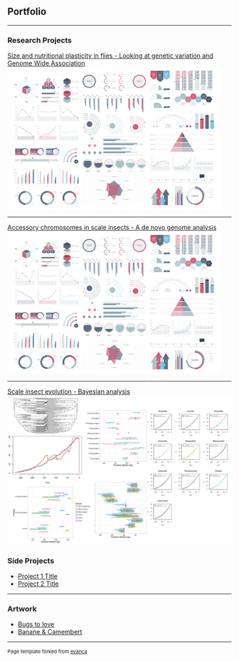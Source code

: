 ## Portfolio

---

### Research Projects


[Size and nutritional plasticity in flies - Looking at genetic variation and Genome Wide Association](http://example.com/)
<img src="images/dummy_thumbnail.jpg?raw=true"/>

---
[Accessory chromosomes in scale insects - A de novo genome analysis](https://github.com/RossLab/B_viburni)
<img src="images/dummy_thumbnail.jpg?raw=true"/>

---
[Scale insect evolution - Bayesian analysis](https://github.com/thecochenille/Coccomorpha-divergence-time/blob/master/README.md)
<img src="images/divergence_timeanalysis.jpg?raw=true"/>



### Side Projects

- [Project 1 Title](http://example.com/)
- [Project 2 Title](http://example.com/)

---

### Artwork

- [Bugs to love](http://example.com/)
- [Banane & Camembert](http://example.com/)



---
<p style="font-size:11px">Page template forked from <a href="https://github.com/evanca/quick-portfolio">evanca</a></p>
<!-- Remove above link if you don't want to attibute -->

